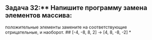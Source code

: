 ## Задача 32:** Напишите программу замена элементов массива: 
положительные элементы замените на соответствующие отрицательные, и наоборот. ##
[-4, -8, 8, 2] -> [4, 8, -8, -2] *
